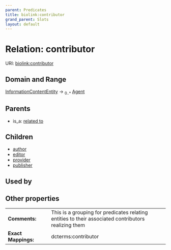 ```yaml
---
parent: Predicates
title: biolink:contributor
grand_parent: Slots
layout: default
---
```


# Relation: contributor




URI: [biolink:contributor](https://w3id.org/biolink/vocab/contributor)

## Domain and Range

[InformationContentEntity](InformationContentEntity.md) ->  <sub>0..*</sub> [Agent](Agent.md)

## Parents

 *  is_a: [related to](related_to.md)

## Children

 *  [author](author.md)
 *  [editor](editor.md)
 *  [provider](provider.md)
 *  [publisher](publisher.md)

## Used by


## Other properties

|  |  |  |
| --- | --- | --- |
| **Comments:** | | This is a grouping for predicates relating entities to their associated contributors realizing them |
| **Exact Mappings:** | | dcterms:contributor |


